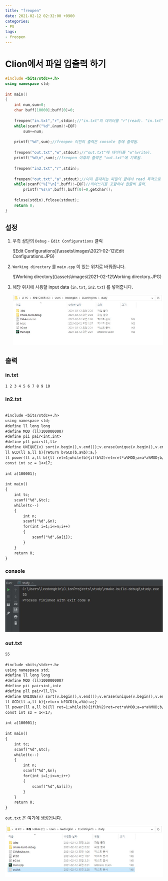 ```yaml
---
title: "freopen"
date: 2021-02-12 02:32:00 +0900
categories:
- PS
tags:
- freopen
---
```


<!-- more -->

# Clion에서 파일 입출력 하기

```c++
#include <bits/stdc++.h>
using namespace std;

int main()
{
    int num,sum=0;
    char buff[10000];buff[0]=0;

    freopen("in.txt","r",stdin);//"in.txt"의 데이터를 "r"(read). "in.txt"는 "main.cpp"와 같은 경로에 있어야함.
    while(scanf("%d",&num)!=EOF)
        sum+=num;

    printf("%d",sum);//freopen 이전의 출력은 console 창에 출력됨.

    freopen("out.txt","w",stdout);//"out.txt"에 데이터를 "w"(write).
    printf("%d\n",sum);//freopen 이후의 출력은 "out.txt"에 기록됨.

    freopen("in2.txt","r",stdin);

    freopen("out.txt","a",stdout);//이미 존재하는 파일의 끝에서 read 목적으로 파일을 엶.
    while(scanf("%[^\n]",buff)!=EOF)//띄어쓰기를 포함하여 한줄씩 출력.
        printf("%s\n",buff),buff[0]=0,getchar();

    fclose(stdin),fclose(stdout);
    return 0;
}

```

## 설정

1. 우측 상단의 `Debug` - `Edit Configurations` 클릭

   ![Edit Configurations](\assets\images\2021-02-12\Edit Configurations.JPG)

2. `Working directory` 를 `main.cpp` 이 있는 위치로 바꿔줍니다. 

   ![Working directory](\assets\images\2021-02-12\Working directory.JPG)

3. 해당 위치에 사용할 input data (`in.txt`, `in2.txt`) 를 넣어줍니다.

   ![main.cpp](\assets\images\2021-02-12\main.cpp.JPG)

## 출력

### in.txt

```.txt
1 2 3 4 5 6 7 8 9 10
```

### in2.txt

```.txt

#include <bits/stdc++.h>
using namespace std;
#define ll long long
#define MOD (ll)1000000007
#define pii pair<int,int>
#define pll pair<ll,ll>
#define UNIQUE(v) sort(v.begin(),v.end());v.erase(unique(v.begin(),v.end()),v.end());
ll GCD(ll a,ll b){return b?GCD(b,a%b):a;}
ll power(ll a,ll b){ll ret=1;while(b){if(b%2)ret=ret*a%MOD;a=a*a%MOD;b/=2;}return ret;}
const int sz = 1<<17;

int a[100001];

int main()
{
    int tc;
    scanf("%d",&tc);
    while(tc--)
    {
        int n;
        scanf("%d",&n);
        for(int i=1;i<=n;i++)
        {
            scanf("%d",&a[i]);
        }
    }
    return 0;
}
```

### console

![console](\assets\images\2021-02-12\console.JPG)

### out.txt

```.txt
55

#include <bits/stdc++.h>
using namespace std;
#define ll long long
#define MOD (ll)1000000007
#define pii pair<int,int>
#define pll pair<ll,ll>
#define UNIQUE(v) sort(v.begin(),v.end());v.erase(unique(v.begin(),v.end()),v.end());
ll GCD(ll a,ll b){return b?GCD(b,a%b):a;}
ll power(ll a,ll b){ll ret=1;while(b){if(b%2)ret=ret*a%MOD;a=a*a%MOD;b/=2;}return ret;}
const int sz = 1<<17;

int a[100001];

int main()
{
    int tc;
    scanf("%d",&tc);
    while(tc--)
    {
        int n;
        scanf("%d",&n);
        for(int i=1;i<=n;i++)
        {
            scanf("%d",&a[i]);
        }
    }
    return 0;
}

```

`out.txt` 은 여기에 생성됩니다.

![out](\assets\images\2021-02-12\out.JPG)